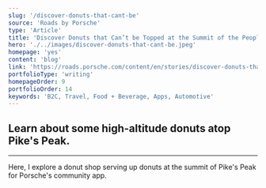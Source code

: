 ```yaml
---
slug: '/discover-donuts-that-cant-be'
source: 'Roads by Porsche'
type: 'Article'
title: 'Discover Donuts that Can’t be Topped at the Summit of the People’s Mountain'
hero: './../images/discover-donuts-that-cant-be.jpeg'
homepage: 'yes'
content: 'blog'
link: 'https://roads.porsche.com/content/en/stories/discover-donuts-that-cant-be-topped-at-the-summit-of-the-peoples-mountain'
portfolioType: 'writing'
homepageOrder: 9
portfolioOrder: 14
keywords: 'B2C, Travel, Food + Beverage, Apps, Automotive'
---
```


## Learn about some high-altitude donuts atop Pike's Peak.

---

Here, I explore a donut shop serving up donuts at the summit of Pike's Peak for Porsche's community app.
